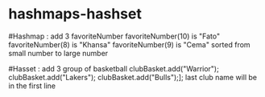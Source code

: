 # hashmaps-hashset

#Hashmap : add 3 favoriteNumber 
favoriteNumber(10) is "Fato"
favoriteNumber(8) is "Khansa"
favoriteNumber(9) is "Cema"
sorted from small number to large number
		
#Hasset : add 3 group of basketball 
clubBasket.add("Warrior");
clubBasket.add("Lakers");
clubBasket.add("Bulls");];
last club name will be in the first line 